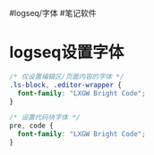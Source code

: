 #logseq/字体 #笔记软件

# logseq设置字体


```css
/* 仅设置编辑区/页面内容的字体 */
.ls-block, .editor-wrapper {
  font-family: "LXGW Bright Code";
}

/* 设置代码块字体 */
pre, code {
  font-family: "LXGW Bright Code";
}
```
